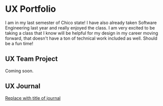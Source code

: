 # UX Portfolio

I am in my last semester of Chico state! I have also already taken Software Engineering last year and really enjoyed the class.
I am very excited to be taking a class that I know will be helpful for my design in my career moving forward, that doesn't have
a ton of technical work included as well. Should be a fun time!

## UX Team Project

Coming soon.

## UX Journal

[Replace with title of journal](journal/)
